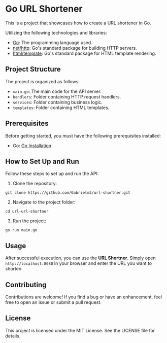 # Go URL Shortener

This is a project that showcases how to create a URL shortener in Go.

Utilizing the following technologies and libraries:

- [Go](https://golang.org/): The programming language used.
- [net/http](https://golang.org/pkg/net/http/): Go's standard package for building HTTP servers.
- [html/template](https://golang.org/pkg/html/template/): Go's standard package for HTML template rendering.

## Project Structure

The project is organized as follows:

- `main.go`: The main code for the API server.
- `handlers`: Folder containing HTTP request handlers.
- `services`: Folder containing business logic.
- `templates`: Folder containing HTML templates.

## Prerequisites

Before getting started, you must have the following prerequisites installed:

- Go: [Go Installation](https://golang.org/doc/install)

## How to Set Up and Run

Follow these steps to set up and run the API:

1. Clone the repository:

```
git clone https://github.com/Gabrielm3/url-shortner.git
```

2. Navigate to the project folder:

```
cd url-url-shortner
```

3. Run the project:

```
go run main.go
```

## Usage

After successful execution, you can use the **URL Shortner**. Simply open `http://localhost:8080` in your browser and enter the URL you want to shorten.

## Contributing

Contributions are welcome! If you find a bug or have an enhancement, feel free to open an issue or submit a pull request.

## License

This project is licensed under the MIT License. See the LICENSE file for details.
